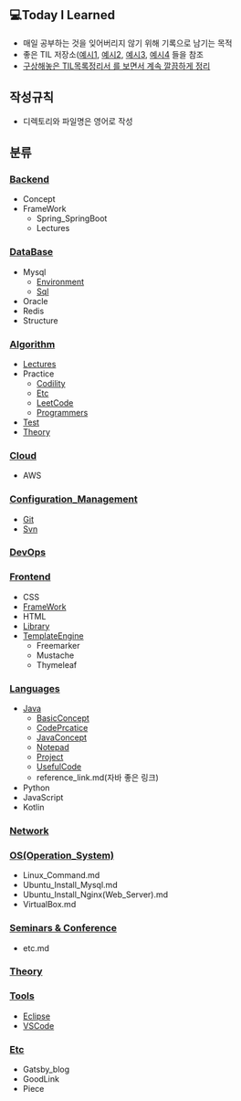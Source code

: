 ## 💻Today I Learned
- 매일 공부하는 것을 잊어버리지 않기 위해 기록으로 남기는 목적
- 좋은 TIL 저장소([예시1](https://github.com/Integerous/TIL), [예시2](https://github.com/namjunemy/TIL), [예시3](https://github.com/Integerous/TIL-1), [예시4]() 들을 참조
- [구상해놓은 TIL목록정리서 를 보면서 계속 깔끔하게 정리](https://www.notion.so/TIL-aa2e36d166f94254b43159f1bf756fda)


## 작성규칙
- 디렉토리와 파일명은 영어로 작성 

## 분류


### [Backend](https://github.com/Highjune/TIL/tree/main/Backend)
- Concept
- FrameWork
    - Spring_SpringBoot
    - Lectures

### [DataBase](https://github.com/Highjune/TIL/tree/main/DataBase)
- Mysql
    - [Environment](https://github.com/Highjune/TIL/blob/master/DataBase/Mysql/mysql_environment.md)
    - [Sql](https://github.com/Highjune/TIL/blob/master/DateBase/Mysql/mysql_sql.md)
- Oracle
- Redis
- Structure

### [Algorithm](https://github.com/Highjune/TIL/tree/main/Algorithm)
- [Lectures](https://github.com/Highjune/TIL/tree/main/Algorithm/Lectures)
- Practice
    - [Codility](https://github.com/Highjune/TIL/tree/main/Algorithm/Practice/Codility)
    - [Etc](https://github.com/Highjune/TIL/tree/main/Algorithm/Practice/Etc)
    - [LeetCode](https://github.com/Highjune/TIL/tree/main/Algorithm/Practice/Leetcode)
    - [Programmers](https://github.com/Highjune/TIL/tree/main/Algorithm/Practice/Programmers)
- [Test](https://github.com/Highjune/TIL/tree/main/Algorithm/Test)
- [Theory](https://github.com/Highjune/TIL/tree/main/Algorithm/Theory)


### [Cloud](https://github.com/Highjune/TIL/tree/main/Cloud)
- AWS

### [Configuration_Management](https://github.com/Highjune/TIL/tree/main/Configuration_Management)
- [Git](https://github.com/Highjune/TIL/blob/master/Configuration_Management/git.md) 
- [Svn](https://github.com/Highjune/TIL/blob/master/Configuration_Management/svn.md)


### [DevOps](https://github.com/Highjune/TIL/tree/main/DevOps)

### [Frontend](https://github.com/Highjune/TIL/tree/main/Frontend)
- CSS
- [FrameWork](https://github.com/Highjune/TIL/tree/main/Frontend/FrameWork)
- HTML
- [Library](https://github.com/Highjune/TIL/tree/main/Frontend/Library)
- [TemplateEngine](https://github.com/Highjune/TIL/tree/main/Frontend/TempleteEngine)
    - Freemarker
    - Mustache
    - Thymeleaf


### [Languages](https://github.com/Highjune/TIL/tree/main/Languages)
- [Java](https://github.com/Highjune/TIL/tree/master/Languages/Java)
    - [BasicConcept](https://github.com/Highjune/TIL/tree/main/Languages/Java/BasicConcept)
    - [CodePrcatice](https://github.com/Highjune/TIL/tree/main/Languages/Java/CodePractice)
    - [JavaConcept](https://github.com/Highjune/TIL/tree/main/Languages/Java/JavaConcept)
    - [Notepad](https://github.com/Highjune/TIL/tree/main/Languages/Java/Notepad)
    - [Project](https://github.com/Highjune/TIL/tree/main/Languages/Java/Project)
    - [UsefulCode](https://github.com/Highjune/TIL/tree/main/Languages/Java/UsefulCode)
    - reference_link.md(자바 좋은 링크)
- Python
- JavaScript
- Kotlin

### [Network](https://github.com/Highjune/TIL/tree/main/Network)

### [OS(Operation_System)](https://github.com/Highjune/TIL/tree/main/OS(Operation_System))
- Linux_Command.md
- Ubuntu_Install_Mysql.md
- Ubuntu_Install_Nginx(Web_Server).md
- VirtualBox.md

### [Seminars & Conference](https://github.com/Highjune/TIL/tree/main/Seminars%26Conference)
- etc.md

### [Theory](https://github.com/Highjune/TIL/tree/main/Theory)

### [Tools](https://github.com/Highjune/TIL/tree/main/Tools)
- [Eclipse](https://github.com/Highjune/TIL/blob/master/Tools/eclipse.md)
- [VSCode](https://github.com/Highjune/TIL/blob/master/Tools/vscode.md)

### [Etc](https://github.com/Highjune/TIL/tree/main/Etc)
- Gatsby_blog
- GoodLink
- Piece

